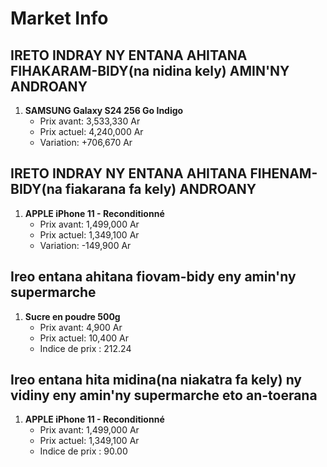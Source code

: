 # Market Info

## IRETO INDRAY NY ENTANA AHITANA FIHAKARAM-BIDY(na nidina kely) AMIN'NY ANDROANY

1. **SAMSUNG Galaxy S24 256 Go Indigo**
   - Prix avant: 3,533,330 Ar
   - Prix actuel: 4,240,000 Ar
   - Variation: +706,670 Ar

## IRETO INDRAY NY ENTANA AHITANA FIHENAM-BIDY(na fiakarana fa kely) ANDROANY

1. **APPLE iPhone 11
                                                  - Reconditionné**
   - Prix avant: 1,499,000 Ar
   - Prix actuel: 1,349,100 Ar
   - Variation: -149,900 Ar

## Ireo entana ahitana fiovam-bidy eny amin'ny supermarche

1. **Sucre en poudre 500g**
   - Prix avant: 4,900 Ar
   - Prix actuel: 10,400 Ar
   - Indice de prix : 212.24

## Ireo entana hita midina(na niakatra fa kely) ny vidiny eny amin'ny supermarche eto an-toerana

1. **APPLE iPhone 11
                                                  - Reconditionné**
   - Prix avant: 1,499,000 Ar
   - Prix actuel: 1,349,100 Ar
   - Indice de prix : 90.00


